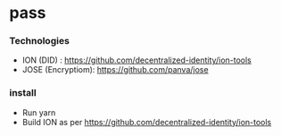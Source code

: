 # pass

### Technologies
* ION (DID) : https://github.com/decentralized-identity/ion-tools
* JOSE (Encryptiom): https://github.com/panva/jose

### install

- Run yarn
- Build ION as per https://github.com/decentralized-identity/ion-tools
